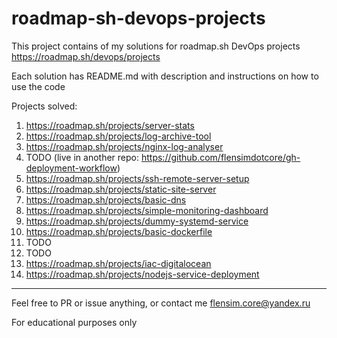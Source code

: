 # roadmap-sh-devops-projects
This project contains of my solutions for roadmap.sh DevOps projects
https://roadmap.sh/devops/projects

Each solution has README.md with description and instructions on how to use the code

Projects solved:
1. https://roadmap.sh/projects/server-stats
2. https://roadmap.sh/projects/log-archive-tool
3. https://roadmap.sh/projects/nginx-log-analyser
4. TODO (live in another repo: https://github.com/flensimdotcore/gh-deployment-workflow)
5. https://roadmap.sh/projects/ssh-remote-server-setup
6. https://roadmap.sh/projects/static-site-server
7. https://roadmap.sh/projects/basic-dns
8. https://roadmap.sh/projects/simple-monitoring-dashboard
9. https://roadmap.sh/projects/dummy-systemd-service
10. https://roadmap.sh/projects/basic-dockerfile
11. TODO
12. TODO
13. https://roadmap.sh/projects/iac-digitalocean
14. https://roadmap.sh/projects/nodejs-service-deployment

---

Feel free to PR or issue anything, or contact me flensim.core@yandex.ru

For educational purposes only
